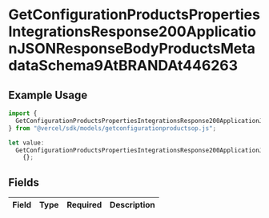 # GetConfigurationProductsPropertiesIntegrationsResponse200ApplicationJSONResponseBodyProductsMetadataSchema9AtBRANDAt446263

## Example Usage

```typescript
import {
  GetConfigurationProductsPropertiesIntegrationsResponse200ApplicationJSONResponseBodyProductsMetadataSchema9AtBRANDAt446263,
} from "@vercel/sdk/models/getconfigurationproductsop.js";

let value:
  GetConfigurationProductsPropertiesIntegrationsResponse200ApplicationJSONResponseBodyProductsMetadataSchema9AtBRANDAt446263 =
    {};
```

## Fields

| Field       | Type        | Required    | Description |
| ----------- | ----------- | ----------- | ----------- |